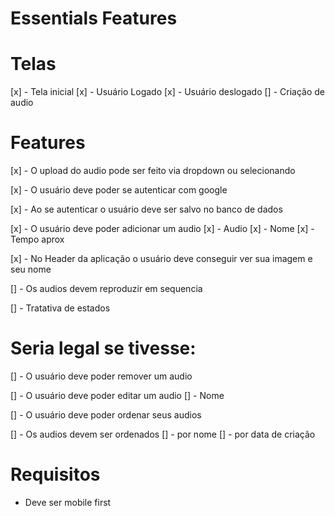 # Essentials Features

# Telas

[x] - Tela inicial
  [x] - Usuário Logado
  [x] - Usuário deslogado
  [] - Criação de audio

# Features

[x] - O upload do audio pode ser feito via dropdown ou selecionando

[x] - O usuário deve poder se autenticar com google

[x] - Ao se autenticar o usuário deve ser salvo no banco de dados

[x] - O usuário deve poder adicionar um audio
  [x] - Audio
  [x] - Nome
  [x] - Tempo aprox

[x] - No Header da aplicação o usuário deve conseguir ver sua imagem e seu nome

[] - Os audios devem reproduzir em sequencia 

[] - Tratativa de estados

# Seria legal se tivesse:

[] - O usuário deve poder remover um audio

[] - O usuário deve poder editar um audio
  [] - Nome

[] - O usuário deve poder ordenar seus audios 

[] - Os audios devem ser ordenados
  [] - por nome
  [] - por data de criação



# Requisitos

- Deve ser mobile first